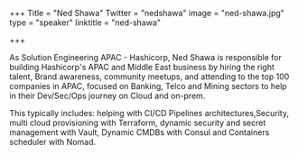 +++
Title = "Ned Shawa"
Twitter = "nedshawa"
image = "ned-shawa.jpg"
type = "speaker"
linktitle = "ned-shawa"

+++

As Solution Engineering APAC - Hashicorp, Ned Shawa is responsible for building Hashicorp's APAC and Middle East business by hiring the right talent, Brand awareness, community meetups, and attending to the top 100 companies in APAC, focused on Banking, Telco and Mining sectors to help in their Dev/Sec/Ops journey on Cloud and on-prem.

This typically includes: helping with CI/CD Pipelines architectures,Security, multi cloud provisioning with Terraform, dynamic security and secret management with Vault, Dynamic CMDBs with Consul and Containers scheduler with Nomad.
